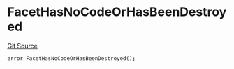 # FacetHasNoCodeOrHasBeenDestroyed
[Git Source](https://github.com/thrackle-io/tron/blob/17f0c18311739ad27e810cec2eb3f45ea28c2fd7/src/client/token/handler/diamond/HandlerDiamond.sol)


```solidity
error FacetHasNoCodeOrHasBeenDestroyed();
```

